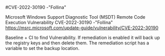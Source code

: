 #CVE-2022-30190 -"Follina"

Microsoft Windows Support Diagnostic Tool (MSDT) Remote Code Execution Vulnerability
CVE-2022-30190 -"Follina"
https://msrc.microsoft.com/update-guide/vulnerability/CVE-2022-30190

Baseline + CI to find Vulnerability. If remediation is enabled it will back up the registry keys and then delete them.
The remediation script has a variable to set the backup location.

